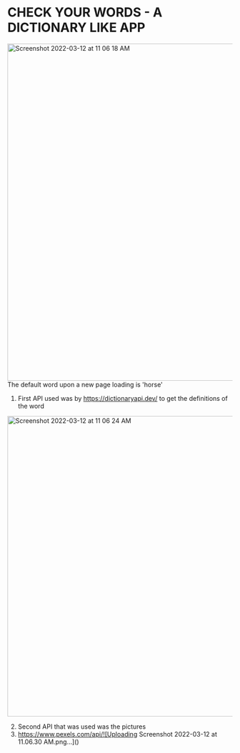 # CHECK YOUR WORDS - A DICTIONARY LIKE APP

<img width="755" alt="Screenshot 2022-03-12 at 11 06 18 AM" src="https://user-images.githubusercontent.com/88125976/158001395-67469fed-b4ad-4067-a642-2c7687f07aa7.png">
The default word upon a new page loading is 'horse'


1. First API used was by https://dictionaryapi.dev/   to get the definitions of the word
<img width="673" alt="Screenshot 2022-03-12 at 11 06 24 AM" src="https://user-images.githubusercontent.com/88125976/158001407-abaa4aab-fc50-425e-8a86-de202a2f34e2.png">


2. Second API that was used was the pictures 
3. https://www.pexels.com/api/![Uploading Screenshot 2022-03-12 at 11.06.30 AM.png…]()
